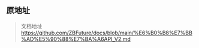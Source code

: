 ## 原地址
> 文档地址 https://github.com/ZBFuture/docs/blob/main/%E6%B0%B8%E7%BB%AD%E5%90%88%E7%BA%A6API_V2.md